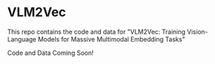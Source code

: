 # VLM2Vec

This repo contains the code and data for "VLM2Vec: Training Vision-Language Models for Massive Multimodal Embedding Tasks"

Code and Data Coming Soon!

